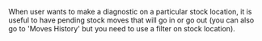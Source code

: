 When user wants to make a diagnostic on a particular stock location, it is
useful to have pending stock moves that will go in or go out (you can also 
go to 'Moves History' but you need to use a filter on stock location).

